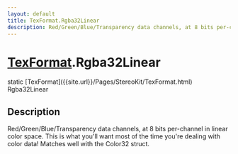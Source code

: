 ```yaml
---
layout: default
title: TexFormat.Rgba32Linear
description: Red/Green/Blue/Transparency data channels, at 8 bits per-channel in linear color space. This is what you'll want most of the time you're dealing with color data! Matches well with the Color32 struct.
---
```

# [TexFormat]({{site.url}}/Pages/StereoKit/TexFormat.html).Rgba32Linear

<div class='signature' markdown='1'>
static [TexFormat]({{site.url}}/Pages/StereoKit/TexFormat.html) Rgba32Linear
</div>

## Description
Red/Green/Blue/Transparency data channels, at 8 bits
per-channel in linear color space. This is what you'll want most
of the time you're dealing with color data! Matches well with the
Color32 struct.


